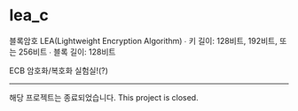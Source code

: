 # lea_c
블록암호 LEA(Lightweight Encryption Algorithm)
 ∙ 키 길이: 128비트, 192비트, 또는 256비트
 ∙ 블록 길이: 128비트


ECB 암호화/복호화 실험실!(?)

---
해당 프로젝트는 종료되었습니다.
This project is closed.
